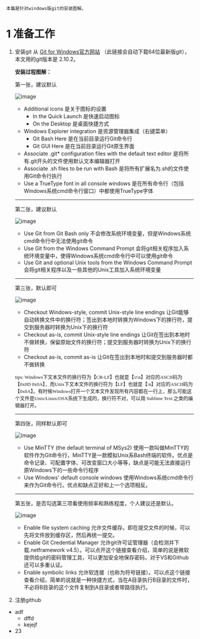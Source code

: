     本篇是针对windows版git的安装图解。
# 1 准备工作
1. 安装git
    从 [Git for Windows官方网站](https://git-scm.com/download/win) （此链接会自动下载64位最新版git），本文用的git版本是 2.10.2。

    **安装过程图解：**

    第一张，建议默认

    ![image](https://github.com/telangpu/git/blob/master/img/1.png?raw=true)
    - Additional icons 是关于图标的设置
        - In the Quick Launch 是快速启动图标
        - On the Desktop 是桌面快捷方式
    - Windows Explorer integration 是资源管理器集成（右键菜单）
        - Git Bash Here 是在当前目录运行Git命令行
        - Git GUI Here 是在当前目录运行Git原生界面
    - Associate .git* configuration files with the default text editor 是将所有.git开头的文件使用默认文本编辑器打开
    - Associate .sh files to be run with Bash 是将所有扩展名为.sh的文件使用Git命令行执行
    - Use a TrueType font in all console windows 是在所有命令行（包括Windows系统cmd命令行窗口）中都使用TrueType字体

    ---
    第二张，建议默认

    ![image](https://github.com/telangpu/git/blob/master/img/2.png?raw=true)
    - Use Git from Git Bash only 不会修改系统环境变量，但是Windows系统cmd命令行中无法使用git命令
    - Use Git from the Windows Command Prompt 会将git相关程序加入系统环境变量中，使得Windows系统cmd命令行中可以使用git命令
    - Use Git and optional Unix tools from the Windows Command Prompt 会将git相关程序以及一些其他的Unix工具加入系统环境变量

    ---
    第三张，默认即可

    ![image](https://github.com/telangpu/git/blob/master/img/3.png?raw=true)
    - Checkout Windows-style, commit Unix-style line endings 让Git能够自动转换文件中的换行符；签出到本地时转换为Windows下的换行符，提交到服务器时转换为Unix下的换行符
    - Checkout as-is, commit Unix-style line endings 让Git在签出到本地时不做转换，保留原始文件的换行符；提交到服务器时转换为Unix下的换行符
    - Checkout as-is, commit as-is 让Git在签出到本地时和提交到服务器时都不做转换

    <font size=2 face=微软雅黑>tips: Windows下文本文件的换行符为【CR-LF】也就是【\r\n】对应的ASCII码为【0x0D 0x0A】，而Unix下文本文件的换行符为【LF】也就是【\n】对应的ASCII码为【0x0A】。有时候Windows打开一个文本文件发现所有内容都在一行上，那么可能这个文件是Unix/Linux/OSX系统下生成的，换行符不对，可以用 Sublime Text 之类的编辑器打开。</font>

    ---
    第四张，同样默认即可

    ![image](https://github.com/telangpu/git/blob/master/img/4.png?raw=true)
    - Use MinTTY (the default terminal of MSys2) 使用一款叫做MinTTY的软件作为Git命令行，MinTTY是一款模拟Unix系Bash终端的软件。优点是命令记录、可配置字体、可改变窗口大小等等，缺点是可能无法直接运行原Windows下的一些命令行程序
    - Use Windows' default console windows 使用Windows系统cmd命令行来作为Git命令行。优点和缺点正好和上一个选项相反。

    ---
    第五张，是否勾选第三项看使用频率和熟练程度，个人建议还是默认。

    ![image](https://github.com/telangpu/git/blob/master/img/5.png?raw=true)
    - Enable file system caching 允许文件缓存。即在提交文件的时候，可以先将文件放到缓存区，然后再统一提交。
    - Enable Git Credential Manager 允许git许可证管理器（会检测并下载.netframework v4.5）。可以点开这个链接查看介绍，简单的说是微软提供给git的密码管理工具，可以更加安全地保存密码，对于VS和Github还可以多重认证。
    - Enable symbolic links 允许软连接（也称为符号链接）。可以点这个链接查看介绍，简单的说就是一种快捷方式，当在A目录执行B目录的文件时，不必将B目录的这个文件复制到A目录或者带路径执行。
2. 注册github

- adf
    - dffd
    - kejejf
- 23
